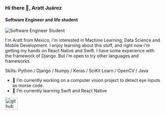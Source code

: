 ### Hi there 👋, Aratt Juárez
#### Software Engineer and life student
![Software Engineer Student]([https://arturssmirnovs.github.io/github-profile-readme-generator/images/banner.png](https://github.com/arattjzl/arattjzl/blob/main/Japanese%20Pixel%20Art%20GIFs.gif))

I'm Aratt from Mexico, i'm interested in Machine Learning, Data Science and Mobile Development. I enjoy learning about this stuff, and right now i'm getting my hands on React Native and Swift. I have some experience with the framework of Django. But i'm open to try other languages and frameworks.

Skills: Python / Django / Numpy / Keras / SciKit Learn / OpenCV / Java

- 🔭 I’m currently working on a computer vision project to detect eye inputs as morse code. 
- 🌱 I’m currently learning Swift and React Native 


[<img src='https://cdn.jsdelivr.net/npm/simple-icons@3.0.1/icons/github.svg' alt='github' height='40'>](https://github.com/arattjzl)  

